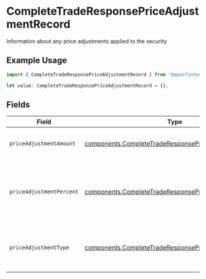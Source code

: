 # CompleteTradeResponsePriceAdjustmentRecord

Information about any price adjustments applied to the security

## Example Usage

```typescript
import { CompleteTradeResponsePriceAdjustmentRecord } from "@apexfintechsolutions/ascend-sdk/models/components";

let value: CompleteTradeResponsePriceAdjustmentRecord = {};
```

## Fields

| Field                                                                                                                            | Type                                                                                                                             | Required                                                                                                                         | Description                                                                                                                      | Example                                                                                                                          |
| -------------------------------------------------------------------------------------------------------------------------------- | -------------------------------------------------------------------------------------------------------------------------------- | -------------------------------------------------------------------------------------------------------------------------------- | -------------------------------------------------------------------------------------------------------------------------------- | -------------------------------------------------------------------------------------------------------------------------------- |
| `priceAdjustmentAmount`                                                                                                          | [components.CompleteTradeResponsePriceAdjustmentAmount](../../models/components/completetraderesponsepriceadjustmentamount.md)   | :heavy_minus_sign:                                                                                                               | Total monetary value of the price_adjustment                                                                                     | {<br/>"value": "0.25"<br/>}                                                                                                      |
| `priceAdjustmentPercent`                                                                                                         | [components.CompleteTradeResponsePriceAdjustmentPercent](../../models/components/completetraderesponsepriceadjustmentpercent.md) | :heavy_minus_sign:                                                                                                               | The percent at which the price was adjusted. Expressed as a number from 0.00-100 (rounded to 2 decimals)                         | {<br/>"value": "0.25"<br/>}                                                                                                      |
| `priceAdjustmentType`                                                                                                            | [components.CompleteTradeResponsePriceAdjustmentType](../../models/components/completetraderesponsepriceadjustmenttype.md)       | :heavy_minus_sign:                                                                                                               | The type of price adjustment being applied by the broker to the net price of the security                                        | MARKUP                                                                                                                           |